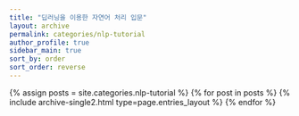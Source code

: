 ```yaml
---
title: "딥러닝을 이용한 자연어 처리 입문"
layout: archive
permalink: categories/nlp-tutorial
author_profile: true
sidebar_main: true
sort_by: order
sort_order: reverse
---
```



{% assign posts = site.categories.nlp-tutorial %}
{% for post in posts %} {% include archive-single2.html type=page.entries_layout %} {% endfor %}